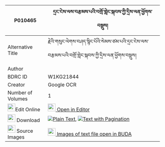 |P010465|དྲང་ངེས་ལས་བརྩམས་པའི་བགྲོ་གླེང་སྐབས་ཀྱི་དྲིས་ལན་ཕྱོགས་བསྡུས། 
| --- | --- 
|Alternative Title |རྗེའི་གསུང་ལེགས་བཤད་སྙིང་པོའི་སེམས་ཙམ་པའི་དྲང་ངེས་ལས་བརྩམས་པའི་བགྲོ་གླེང་སྐབས་ཀྱི་དྲིས་ལན་ཕྱོགས་བསྡུས།
|Author | 
|BDRC ID | W1KG21844
|Creator | Google OCR
|Number of Volumes| 1
|<img width="25" src="https://img.icons8.com/color/25/000000/edit-property.png">Edit Online| [<img width="25" src="https://avatars.githubusercontent.com/u/45091458?s=200&v=4"> Open in Editor](http://editor.openpecha.org/P010465)
|<img width="25" src="https://img.icons8.com/fluent/48/000000/download-2.png"/>  Download | [![](https://img.icons8.com/color/20/000000/txt.png)Plain Text](https://github.com/Openpecha/P010465/releases/download/v1/drang_nge_la_sa_tsampa_i_drole_plain_P010465.zip), [![](https://img.icons8.com/color/20/000000/txt.png)Text with Pagination](https://github.com/Openpecha/P010465/releases/download/v1/drang_nge_la_sa_tsampa_i_drole_pages_P010465.zip)
|<img width="25" src="https://img.icons8.com/plasticine/100/000000/pictures-folder.png"/>  Source Images | [<img width="25" src="https://library.bdrc.io/icons/BUDA-small.svg"> Images of text file open in BUDA](https://library.bdrc.io/show/bdr:W1KG21844)